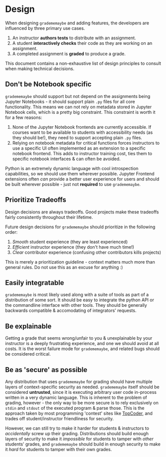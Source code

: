 # Design

When designing `gradememaybe` and adding features, the developers are influenced by three
primary use cases.

1. An instructor **authors tests** to distribute with an assignment.
2. A student **interactively checks** their code as they are working on an assignment.
3. A completed assignment is **graded** to produce a grade.


This document contains a non-exhaustive list of design principles to consult when making
technical decisions.

## Don't be Notebook specific

`gradememaybe` should support but not depend on the assignments being Jupyter Notebooks - it
should support plain `.py` files for all core functionality. This means we can not rely on
metadata stored in Jupyter Notebook cells, which is a pretty big constraint. This constraint is
worth it for a few reasons:

1. None of the Jupyter Notebook frontends are currently accessible. If courses want to be
   available to students with accessibility needs (as they should be!), they need to support
   accepting plain `.py` files. 
2. Relying on notebook metadata for critical functions forces instructors to use a specific
   UI often implemented as an extension to a specific notebook frontend. This adds to instructor training
   cost, ties them to specific notebook interfaces & can often be avoided.

Python is an extremely dynamic language with cool introspection capabilities, so we should use
them wherever possible. Jupyter Frontend extensions often *can* provide a better user experience
for users and should be built wherever possible - just not **required** to use `gradememaybe`.

## Prioritize Tradeoffs

Design decisions are always tradeoffs. Good projects make these tradeoffs fairly consistently
throughout their lifetime. 

Future design decisions for `gradememaybe` should prioritize in the following order:

1. *Smooth* student experience (they are least experienced)
2. *Efficient* instructor experience (they don't have much time!)
3. *Clear* contributor experience (confusing other contributors kills projects)

This is merely a prioritization guideline - context matters much more than general rules. Do
not use this as an excuse for anything :)

## Easily integratable

`gradememaybe` is most likely used along with a suite of tools as part of a distribution
of some sort. It should be easy to integrate the python API or the commandline interface
with other tools. They should be generally backwards compatible & accomodating of integrators'
requests. 

## Be explainable

Getting a grade that seems wrong/unfair to you & unexplainable by your instructor is a deeply
frustrating experience, and one we should avoid at all costs. It is the worst failure mode
for `gradememaybe`, and related bugs should be considered critical.

## Be as 'secure' as possible

Any distribution that uses `gradememaybe` for grading should have multiple layers of context-specific
security as needed. `gradememaybe` itself should be considered **untrusted**, since it is executing
arbitrary user code in-process written in a very dynamic language. This is inherent to the problem
of grading, however - the only way to be more secure is to rely exclusively on `stdin` and `stdout`
of the executed program & parse those. This is the approach taken by most programming 'contest' sites
like [TopCoder](https://www.topcoder.com/competitive-programming/), and trades off student/instructor friendliness for security.


However, we can still try to make it harder for students & instructors to *accidentally* screw up
their grading. Distributions should build enough layers of security to make it *impossible* for students to
tamper with *other* students' grades, and `gradememaybe` should build in enough security to make it
*hard* for students to tamper with their own grades.